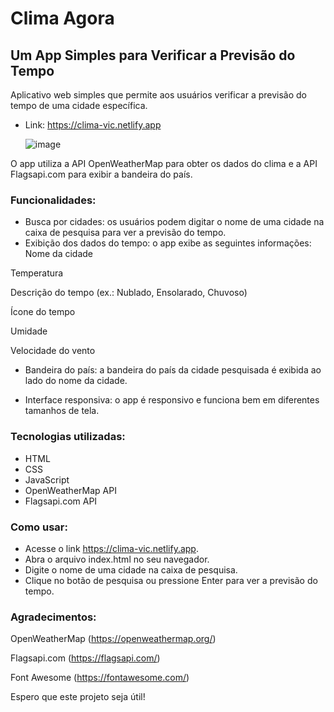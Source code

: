 
# Clima Agora

## Um App Simples para Verificar a Previsão do Tempo

Aplicativo web simples que permite aos usuários verificar a previsão do tempo de uma cidade específica.

* Link: https://clima-vic.netlify.app

  ![image](https://github.com/user-attachments/assets/4bc0245d-9b1f-4fe8-b2ed-d5084bab5d7c)


O app utiliza a API OpenWeatherMap para obter os dados do clima e a API Flagsapi.com para exibir a bandeira do país.

### Funcionalidades:
* Busca por cidades: os usuários podem digitar o nome de uma cidade na caixa de pesquisa para ver a previsão do tempo.
* Exibição dos dados do tempo: o app exibe as seguintes informações:
Nome da cidade

Temperatura

Descrição do tempo (ex.: Nublado, Ensolarado, Chuvoso)

Ícone do tempo

Umidade

Velocidade do vento

* Bandeira do país: a bandeira do país da cidade pesquisada é exibida ao lado do nome da cidade.

* Interface responsiva: o app é responsivo e funciona bem em diferentes tamanhos de tela.

### Tecnologias utilizadas:

* HTML
* CSS
* JavaScript
* OpenWeatherMap API
* Flagsapi.com API

### Como usar:
* Acesse o link https://clima-vic.netlify.app.
* Abra o arquivo index.html no seu navegador.
* Digite o nome de uma cidade na caixa de pesquisa.
* Clique no botão de pesquisa ou pressione Enter para ver a previsão do tempo.

### Agradecimentos:

OpenWeatherMap (https://openweathermap.org/)

Flagsapi.com (https://flagsapi.com/)

Font Awesome (https://fontawesome.com/)

Espero que este projeto seja útil!

